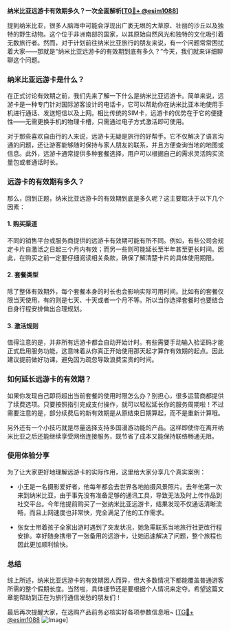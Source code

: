 **纳米比亚远游卡有效期多久？一次全面解析[[TG💪+ @esim1088](https://t.me/s/esim1088)]**

提到纳米比亚，很多人脑海中可能会浮现出广袤无垠的大草原、壮丽的沙丘以及独特的野生动物。这个位于非洲南部的国家，以其原始自然风光和独特的文化吸引着无数旅行者。然而，对于计划前往纳米比亚旅行的朋友来说，有一个问题常常困扰着大家——那就是“纳米比亚远游卡的有效期到底有多久？”今天，我们就来详细聊聊这个问题。

### 纳米比亚远游卡是什么？

在正式讨论有效期之前，我们先来了解一下什么是纳米比亚远游卡。简单来说，远游卡是一种专门针对国际游客设计的电话卡，它可以帮助你在纳米比亚本地使用手机进行通话、发送短信以及上网。相比传统的SIM卡，远游卡的优势在于它的便捷性——无需更换手机的物理卡槽，只需通过电子方式激活即可使用。

对于那些喜欢自由行的人来说，远游卡无疑是旅行的好帮手。它不仅解决了语言沟通的问题，还让游客能够随时保持与家人朋友的联系，并且方便查询当地的地图或信息。此外，远游卡通常提供多种套餐选择，用户可以根据自己的需求灵活购买流量包或者通话时长。

### 远游卡的有效期有多久？

那么，回到正题，纳米比亚远游卡的有效期到底是多久呢？这主要取决于以下几个因素：

#### 1. **购买渠道**
不同的销售平台或服务商提供的远游卡有效期可能有所不同。例如，有些公司会规定卡片自激活之日起三个月内有效；而另一些则可能延长至半年甚至更长时间。因此，在购买之前一定要仔细阅读相关条款，确保了解清楚卡片的具体使用期限。

#### 2. **套餐类型**
除了整体有效期外，每个套餐本身的时长也会影响实际可用时间。比如有的套餐仅限当天使用，有的则是七天、十天或者一个月不等。所以当你选择套餐时也要结合自身行程安排做出合理规划。

#### 3. **激活规则**
值得注意的是，并非所有远游卡都会自动开始计时。有些需要手动输入验证码才能正式启用服务功能，这意味着从你真正开始使用那天起才算作有效期的起点。因此建议提前做好功课，避免因为疏忽导致浪费宝贵的时间。

### 如何延长远游卡的有效期？

如果你发现自己即将超出当前套餐的使用时限怎么办？别担心，很多运营商都提供了续费选项。只要按照指引完成支付操作，就可以轻松延长你的服务周期啦！不过需要注意的是，部分续费后的新有效期是从原结束日期算起，而不是重新计算哦。

另外还有一个小技巧就是尽量选择支持多国漫游功能的产品。这样即使你在离开纳米比亚之后还能继续享受网络连接服务，既节省了成本又能保持联络畅通无阻。

### 使用体验分享

为了让大家更好地理解远游卡的实际作用，这里给大家分享几个真实案例：

- 小王是一名摄影爱好者，他每年都会去世界各地拍摄风景照片。去年他第一次来到纳米比亚，由于事先没有准备足够的通讯工具，导致无法及时上传作品到社交平台。今年他提前购买了一张纳米比亚远游卡，结果发现不仅通话清晰流畅，而且上网速度也非常快，完全满足了他的工作需求。
  
- 张女士带着孩子全家出游时遇到了突发状况，她急需联系当地旅行社更改行程安排。幸好随身携带了一张备用的远游卡，让她迅速解决了问题，整个旅程也因此更加顺利愉快。

### 总结

综上所述，纳米比亚远游卡的有效期因人而异，但大多数情况下都能覆盖普通游客所需的整个假期长度。当然啦，具体细节还是要根据个人情况来定夺。希望这篇文章能帮助到正在为旅行通信发愁的朋友们！

最后再次提醒大家，在选购产品前务必核实好各项参数信息哦~ [[TG💪+ @esim1088](https://t.me/s/esim1088) ![Image](https://i.postimg.cc/4NQfJmqS/Snipaste-2025-05-13-00-14-12.png)]